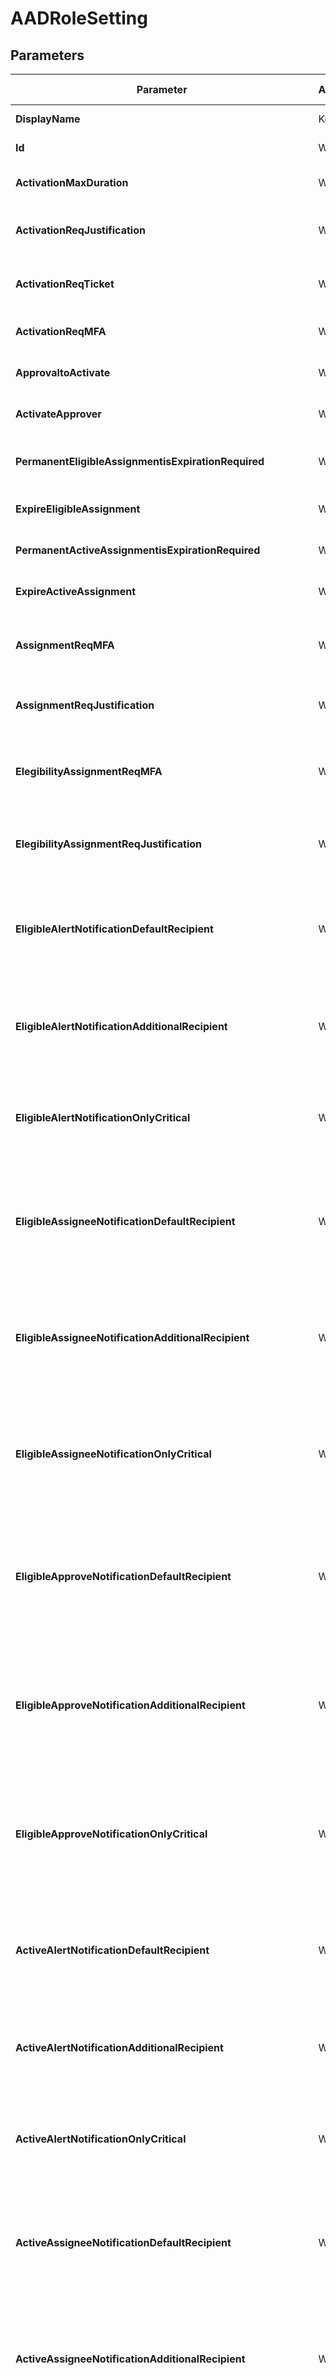 ﻿# AADRoleSetting

## Parameters

| Parameter | Attribute | DataType | Description | Allowed Values |
| --- | --- | --- | --- | --- |
| **DisplayName** | Key | String | RuleDefinition DisplayName | |
| **Id** | Write | String | Specifies the RoleId. | |
| **ActivationMaxDuration** | Write | String | Activation maximum duration (hours). | |
| **ActivationReqJustification** | Write | Boolean | Require justification on activation (True/False) | |
| **ActivationReqTicket** | Write | Boolean | Require ticket information on activation (True/False) | |
| **ActivationReqMFA** | Write | Boolean | Require MFA on activation (True/False) | |
| **ApprovaltoActivate** | Write | Boolean | Require approval to activate (True/False) | |
| **ActivateApprover** | Write | StringArray[] | Approver User UPN and/or Group Displayname | |
| **PermanentEligibleAssignmentisExpirationRequired** | Write | Boolean | Allow permanent eligible assignment (True/False) | |
| **ExpireEligibleAssignment** | Write | String | Expire eligible assignments after (Days) | |
| **PermanentActiveAssignmentisExpirationRequired** | Write | Boolean | Allow permanent active assignment (True/False) | |
| **ExpireActiveAssignment** | Write | String | Expire active assignments after (Days) | |
| **AssignmentReqMFA** | Write | Boolean | Require Azure Multi-Factor Authentication on active assignment (True/False) | |
| **AssignmentReqJustification** | Write | Boolean | Require justification on active assignment (True/False) | |
| **ElegibilityAssignmentReqMFA** | Write | Boolean | Require Azure Multi-Factor Authentication on eligible assignment (True/False) | |
| **ElegibilityAssignmentReqJustification** | Write | Boolean | Require justification on eligible assignment (True/False) | |
| **EligibleAlertNotificationDefaultRecipient** | Write | Boolean | Send notifications when members are assigned as eligible to this role: Role assignment alert, default recipient (True/False) | |
| **EligibleAlertNotificationAdditionalRecipient** | Write | StringArray[] | Send notifications when members are assigned as eligible to this role: Role assignment alert, additional recipient (UPN) | |
| **EligibleAlertNotificationOnlyCritical** | Write | Boolean | Send notifications when members are assigned as eligible to this role: Role assignment alert, only critical Email (True/False) | |
| **EligibleAssigneeNotificationDefaultRecipient** | Write | Boolean | Send notifications when members are assigned as eligible to this role: Notification to the assigned user (assignee), default recipient (True/False) | |
| **EligibleAssigneeNotificationAdditionalRecipient** | Write | StringArray[] | Send notifications when members are assigned as eligible to this role: Notification to the assigned user (assignee), additional recipient (UPN) | |
| **EligibleAssigneeNotificationOnlyCritical** | Write | Boolean | Send notifications when members are assigned as eligible to this role: Notification to the assigned user (assignee), only critical Email (True/False) | |
| **EligibleApproveNotificationDefaultRecipient** | Write | Boolean | Send notifications when members are assigned as eligible to this role: Request to approve a role assignment renewal/extension, default recipient (True/False) | |
| **EligibleApproveNotificationAdditionalRecipient** | Write | StringArray[] | Send notifications when members are assigned as eligible to this role: Request to approve a role assignment renewal/extension, additional recipient (UPN) | |
| **EligibleApproveNotificationOnlyCritical** | Write | Boolean | Send notifications when members are assigned as eligible to this role: Request to approve a role assignment renewal/extension, only critical Email (True/False) | |
| **ActiveAlertNotificationDefaultRecipient** | Write | Boolean | Send notifications when members are assigned as active to this role: Role assignment alert, default recipient (True/False) | |
| **ActiveAlertNotificationAdditionalRecipient** | Write | StringArray[] | Send notifications when members are assigned as active to this role: Role assignment alert, additional recipient (UPN) | |
| **ActiveAlertNotificationOnlyCritical** | Write | Boolean | Send notifications when members are assigned as active to this role: Role assignment alert, only critical Email (True/False) | |
| **ActiveAssigneeNotificationDefaultRecipient** | Write | Boolean | Send notifications when members are assigned as active to this role: Notification to the assigned user (assignee), default recipient (True/False) | |
| **ActiveAssigneeNotificationAdditionalRecipient** | Write | StringArray[] | Send notifications when members are assigned as active to this role: Notification to the assigned user (assignee), additional recipient (UPN) | |
| **ActiveAssigneeNotificationOnlyCritical** | Write | Boolean | Send notifications when members are assigned as active to this role: Notification to the assigned user (assignee), only critical Email (True/False) | |
| **ActiveApproveNotificationDefaultRecipient** | Write | Boolean | Send notifications when members are assigned as active to this role: Request to approve a role assignment renewal/extension, default recipient (True/False) | |
| **ActiveApproveNotificationAdditionalRecipient** | Write | StringArray[] | Send notifications when members are assigned as active to this role: Request to approve a role assignment renewal/extension, additional recipient (UPN) | |
| **ActiveApproveNotificationOnlyCritical** | Write | Boolean | Send notifications when members are assigned as active to this role: Request to approve a role assignment renewal/extension, only critical Email (True/False) | |
| **EligibleAssignmentAlertNotificationDefaultRecipient** | Write | Boolean | Send notifications when eligible members activate this role: Role assignment alert, default recipient (True/False) | |
| **EligibleAssignmentAlertNotificationAdditionalRecipient** | Write | StringArray[] | Send notifications when eligible members activate this role: Role assignment alert, additional recipient (UPN) | |
| **EligibleAssignmentAlertNotificationOnlyCritical** | Write | Boolean | Send notifications when eligible members activate this role: Role assignment alert, only critical Email (True/False) | |
| **EligibleAssignmentAssigneeNotificationDefaultRecipient** | Write | Boolean | Send notifications when eligible members activate this role: Notification to activated user (requestor), default recipient (True/False) | |
| **EligibleAssignmentAssigneeNotificationAdditionalRecipient** | Write | StringArray[] | Send notifications when eligible members activate this role: Notification to activated user (requestor), additional recipient (UPN) | |
| **EligibleAssignmentAssigneeNotificationOnlyCritical** | Write | Boolean | Send notifications when eligible members activate this role: Notification to activated user (requestor), only critical Email (True/False) | |
| **AuthenticationContextRequired** | Write | Boolean | Authorization context is required (True/False) | |
| **AuthenticationContextName** | Write | String | Descriptive name of associated authorization context | |
| **AuthenticationContextId** | Write | String | Authorization context id | |
| **Ensure** | Write | String | Specify if the Azure AD role setting should exist or not. | `Present` |
| **Credential** | Write | PSCredential | Credentials for the Microsoft Graph delegated permissions. | |
| **ApplicationId** | Write | String | Id of the Azure Active Directory application to authenticate with. | |
| **TenantId** | Write | String | Id of the Azure Active Directory tenant used for authentication. | |
| **ApplicationSecret** | Write | PSCredential | Secret of the Azure Active Directory application to authenticate with. | |
| **CertificateThumbprint** | Write | String | Thumbprint of the Azure Active Directory application's authentication certificate to use for authentication. | |
| **ManagedIdentity** | Write | Boolean | Managed ID being used for authentication. | |
| **AccessTokens** | Write | StringArray[] | Access token used for authentication. | |

## Description

This resource configure existing Azure roles. All UI parameters can be configured using this resource like:
- Notifications
- require approval / ticket / justification / MFA

## Permissions

### Microsoft Graph

To authenticate with the Microsoft Graph API, this resource required the following permissions:

#### Delegated permissions

- **Read**

    - Group.Read.All, RoleManagement.Read.Directory, RoleManagementPolicy.Read.Directory, User.Read.All

- **Update**

    - Group.Read.All, RoleManagementPolicy.Read.Directory, User.Read.All

#### Application permissions

- **Read**

    - Group.Read.All, RoleManagement.Read.Directory, RoleManagementPolicy.Read.Directory, User.Read.All

- **Update**

    - Group.Read.All, RoleManagementPolicy.Read.Directory, User.Read.All

## Examples

### Example 1

This example is used to test new resources and showcase the usage of new resources being worked on.
It is not meant to use as a production baseline.

```powershell
Configuration Example
{
    param(
        [Parameter(Mandatory = $true)]
        [PSCredential]
        $Credscredential
    )
    Import-DscResource -ModuleName Microsoft365DSC

    Node localhost
    {
        AADRoleSetting 28b253d8-cde5-471f-a331-fe7320023cdd
        {
            ActivateApprover                                          = @();
            ActivationMaxDuration                                     = "PT8H";
            ActivationReqJustification                                = $False; # Updated Property
            ActivationReqMFA                                          = $False;
            ActivationReqTicket                                       = $False;
            ActiveAlertNotificationAdditionalRecipient                = @();
            ActiveAlertNotificationDefaultRecipient                   = $True;
            ActiveAlertNotificationOnlyCritical                       = $False;
            ActiveApproveNotificationAdditionalRecipient              = @();
            ActiveApproveNotificationDefaultRecipient                 = $True;
            ActiveApproveNotificationOnlyCritical                     = $False;
            ActiveAssigneeNotificationAdditionalRecipient             = @();
            ActiveAssigneeNotificationDefaultRecipient                = $True;
            ActiveAssigneeNotificationOnlyCritical                    = $False;
            ApprovaltoActivate                                        = $False;
            AssignmentReqJustification                                = $True;
            AssignmentReqMFA                                          = $False;
            Displayname                                               = "Application Administrator";
            ElegibilityAssignmentReqJustification                     = $False;
            ElegibilityAssignmentReqMFA                               = $False;
            EligibleAlertNotificationAdditionalRecipient              = @();
            EligibleAlertNotificationDefaultRecipient                 = $True;
            EligibleAlertNotificationOnlyCritical                     = $False;
            EligibleApproveNotificationAdditionalRecipient            = @();
            EligibleApproveNotificationDefaultRecipient               = $True;
            EligibleApproveNotificationOnlyCritical                   = $False;
            EligibleAssigneeNotificationAdditionalRecipient           = @();
            EligibleAssigneeNotificationDefaultRecipient              = $True;
            EligibleAssigneeNotificationOnlyCritical                  = $False;
            EligibleAssignmentAlertNotificationAdditionalRecipient    = @();
            EligibleAssignmentAlertNotificationDefaultRecipient       = $True;
            EligibleAssignmentAlertNotificationOnlyCritical           = $False;
            EligibleAssignmentAssigneeNotificationAdditionalRecipient = @();
            EligibleAssignmentAssigneeNotificationDefaultRecipient    = $True;
            EligibleAssignmentAssigneeNotificationOnlyCritical        = $False;
            ExpireActiveAssignment                                    = "P180D";
            ExpireEligibleAssignment                                  = "P365D";
            PermanentActiveAssignmentisExpirationRequired             = $False;
            PermanentEligibleAssignmentisExpirationRequired           = $False;
            Credential                                                = $Credscredential
            Ensure                                                    = 'Present'
        }
    }
}
```

